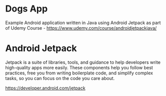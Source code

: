 # Dogs App
Example Android application written in Java using Android Jetpack as part of Udemy Course - https://www.udemy.com/course/androidjetpackjava/

# Android Jetpack
Jetpack is a suite of libraries, tools, and guidance to help developers write high-quality apps more easily. These components help you follow best practices, free you from writing boilerplate code, and simplify complex tasks, so you can focus on the code you care about. 

https://developer.android.com/jetpack
